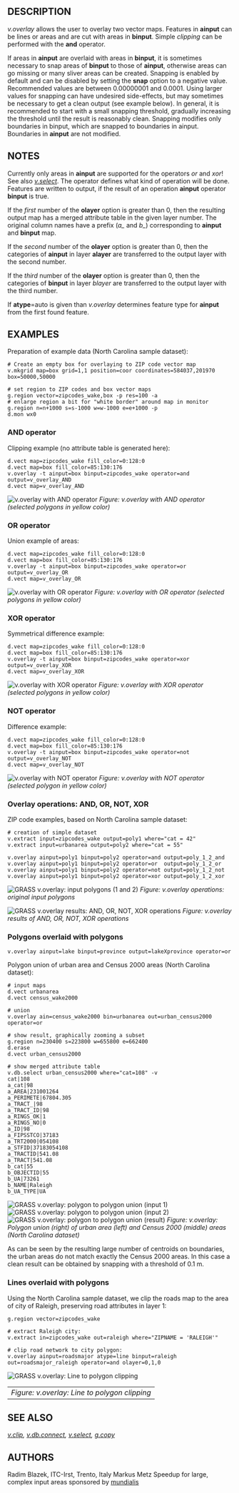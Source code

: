 ## DESCRIPTION

*v.overlay* allows the user to overlay two vector maps. Features in
**ainput** can be lines or areas and are cut with areas in **binput**.
Simple *clipping* can be performed with the **and** operator.

If areas in **ainput** are overlaid with areas in **binput**, it is
sometimes necessary to snap areas of **binput** to those of **ainput**,
otherwise areas can go missing or many sliver areas can be created.
Snapping is enabled by default and can be disabled by setting the
**snap** option to a negative value. Recommended values are between
0.00000001 and 0.0001. Using larger values for snapping can have
undesired side-effects, but may sometimes be necessary to get a clean
output (see example below). In general, it is recommended to start with
a small snapping threshold, gradually increasing the threshold until the
result is reasonably clean. Snapping modifies only boundaries in binput,
which are snapped to boundaries in ainput. Boundaries in **ainput** are
not modified.

## NOTES

Currently only areas in **ainput** are supported for the operators *or*
and *xor*! See also *[v.select](v.select.md)*. The operator defines what
kind of operation will be done. Features are written to output, if the
result of an operation **ainput** operator **binput** is true.

If the *first* number of the **olayer** option is greater than 0, then
the resulting output map has a merged attribute table in the given layer
number. The original column names have a prefix (*a\_* and *b\_*)
corresponding to **ainput** and **binput** map.

If the *second* number of the **olayer** option is greater than 0, then
the categories of **ainput** in layer **alayer** are transferred to the
output layer with the second number.

If the *third* number of the **olayer** option is greater than 0, then
the categories of **binput** in layer *blayer* are transferred to the
output layer with the third number.

If **atype**=auto is given than *v.overlay* determines feature type for
**ainput** from the first found feature.

## EXAMPLES

Preparation of example data (North Carolina sample dataset):

```shell
# Create an empty box for overlaying to ZIP code vector map
v.mkgrid map=box grid=1,1 position=coor coordinates=584037,201970 box=50000,50000

# set region to ZIP codes and box vector maps
g.region vector=zipcodes_wake,box -p res=100 -a
# enlarge region a bit for "white border" around map in monitor
g.region n=n+1000 s=s-1000 w=w-1000 e=e+1000 -p
d.mon wx0
```

### AND operator

Clipping example (no attribute table is generated here):

```shell
d.vect map=zipcodes_wake fill_color=0:128:0
d.vect map=box fill_color=85:130:176
v.overlay -t ainput=box binput=zipcodes_wake operator=and output=v_overlay_AND
d.vect map=v_overlay_AND
```

![v.overlay with AND operator](v_overlay_op_and.png)
*Figure: v.overlay with AND operator (selected polygons in yellow
color)*

### OR operator

Union example of areas:

```shell
d.vect map=zipcodes_wake fill_color=0:128:0
d.vect map=box fill_color=85:130:176
v.overlay -t ainput=box binput=zipcodes_wake operator=or output=v_overlay_OR
d.vect map=v_overlay_OR
```

![v.overlay with OR operator](v_overlay_op_or.png)
*Figure: v.overlay with OR operator (selected polygons in yellow color)*

### XOR operator

Symmetrical difference example:

```shell
d.vect map=zipcodes_wake fill_color=0:128:0
d.vect map=box fill_color=85:130:176
v.overlay -t ainput=box binput=zipcodes_wake operator=xor output=v_overlay_XOR
d.vect map=v_overlay_XOR
```

![v.overlay with XOR operator](v_overlay_op_xor.png)
*Figure: v.overlay with XOR operator (selected polygons in yellow
color)*

### NOT operator

Difference example:

```shell
d.vect map=zipcodes_wake fill_color=0:128:0
d.vect map=box fill_color=85:130:176
v.overlay -t ainput=box binput=zipcodes_wake operator=not output=v_overlay_NOT
d.vect map=v_overlay_NOT
```

![v.overlay with NOT operator](v_overlay_op_not.png)
*Figure: v.overlay with NOT operator (selected polygon in yellow color)*

### Overlay operations: AND, OR, NOT, XOR

ZIP code examples, based on North Carolina sample dataset:

```shell
# creation of simple dataset
v.extract input=zipcodes_wake output=poly1 where="cat = 42"
v.extract input=urbanarea output=poly2 where="cat = 55"

v.overlay ainput=poly1 binput=poly2 operator=and output=poly_1_2_and
v.overlay ainput=poly1 binput=poly2 operator=or  output=poly_1_2_or
v.overlay ainput=poly1 binput=poly2 operator=not output=poly_1_2_not
v.overlay ainput=poly1 binput=poly2 operator=xor output=poly_1_2_xor
```

<img src="v_overlay_poly_1_2.png" data-border="0"
alt="GRASS v.overlay: input polygons (1 and 2)" />
*Figure: v.overlay operations: original input polygons*

<img src="v_overlay_poly_1_2_a_o_n_x.png" data-border="0"
alt="GRASS v.overlay results: AND, OR, NOT, XOR operations" />
*Figure: v.overlay results of AND, OR, NOT, XOR operations*

### Polygons overlaid with polygons

```shell
v.overlay ainput=lake binput=province output=lakeXprovince operator=or
```

Polygon union of urban area and Census 2000 areas (North Carolina
dataset):

```shell
# input maps
d.vect urbanarea
d.vect census_wake2000

# union
v.overlay ain=census_wake2000 bin=urbanarea out=urban_census2000 operator=or

# show result, graphically zooming a subset
g.region n=230400 s=223800 w=655800 e=662400
d.erase
d.vect urban_census2000

# show merged attribute table
v.db.select urban_census2000 where="cat=108" -v
cat|108
a_cat|98
a_AREA|231001264
a_PERIMETE|67804.305
a_TRACT_|98
a_TRACT_ID|98
a_RINGS_OK|1
a_RINGS_NO|0
a_ID|98
a_FIPSSTCO|37183
a_TRT2000|054108
a_STFID|37183054108
a_TRACTID|541.08
a_TRACT|541.08
b_cat|55
b_OBJECTID|55
b_UA|73261
b_NAME|Raleigh
b_UA_TYPE|UA
```

<img src="v_overlay_urbanarea.png" data-border="1"
alt="GRASS v.overlay: polygon to polygon union (input 1)" />
<img src="v_overlay_census_wake2000.png" data-border="1"
alt="GRASS v.overlay: polygon to polygon union (input 2)" />
<img src="v_overlay_urban_census2000.png" data-border="1"
alt="GRASS v.overlay: polygon to polygon union (result)" />
*Figure: v.overlay: Polygon union (right) of urban area (left) and
Census 2000 (middle) areas (North Carolina dataset)*

As can be seen by the resulting large number of centroids on boundaries,
the urban areas do not match exactly the Census 2000 areas. In this case
a clean result can be obtained by snapping with a threshold of 0.1 m.

### Lines overlaid with polygons

Using the North Carolina sample dataset, we clip the roads map to the
area of city of Raleigh, preserving road attributes in layer 1:

```shell
g.region vector=zipcodes_wake

# extract Raleigh city:
v.extract in=zipcodes_wake out=raleigh where="ZIPNAME = 'RALEIGH'"

# clip road network to city polygon:
v.overlay ainput=roadsmajor atype=line binput=raleigh out=roadsmajor_raleigh operator=and olayer=0,1,0
```

![GRASS v.overlay: Line to polygon clipping](v_overlay_area_lines.png)

|                                               |
|-----------------------------------------------|
| *Figure: v.overlay: Line to polygon clipping* |

## SEE ALSO

*[v.clip](v.clip.md), [v.db.connect](v.db.connect.md),
[v.select](v.select.md), [g.copy](g.copy.md)*

## AUTHORS

Radim Blazek, ITC-Irst, Trento, Italy
Markus Metz
Speedup for large, complex input areas sponsored by
[mundialis](https://www.mundialis.de)

